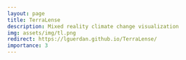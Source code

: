 ```yaml
---
layout: page
title: TerraLense 
description: Mixed reality climate change visualization
img: assets/img/tl.png
redirect: https://lguerdan.github.io/TerraLense/
importance: 3
---
```


